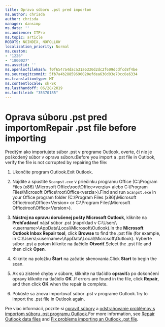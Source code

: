 ```yaml
---
title: Oprava súboru .pst pred importom
ms.author: chrisda
author: chrisda
manager: dansimp
ms.date: ''
ms.audience: ITPro
ms.topic: article
ROBOTS: NOINDEX, NOFOLLOW
localization_priority: Normal
ms.custom:
- "1226"
- "1800027"
ms.assetid: ''
ms.openlocfilehash: f0f6547a4daca31a6330d2dc2f609dcdfcd8f4be
ms.sourcegitcommit: 5fb7a4b28859690020efdea630d03e70cc0e6334
ms.translationtype: MT
ms.contentlocale: sk-SK
ms.lasthandoff: 06/28/2019
ms.locfileid: "35370185"
---
```

# <a name="repair-pst-file-before-importing"></a><span data-ttu-id="3732c-102">Oprava súboru .pst pred importom</span><span class="sxs-lookup"><span data-stu-id="3732c-102">Repair .pst file before importing</span></span>

<span data-ttu-id="3732c-103">Predtým ako importujete súbor .pst v programe Outlook, overte, či nie je poškodený súbor v oprava súboru:</span><span class="sxs-lookup"><span data-stu-id="3732c-103">Before you import a .pst file in Outlook, verify the file is not corrupted by repairing the file:</span></span>

1. <span data-ttu-id="3732c-104">Ukončite program Outlook.</span><span class="sxs-lookup"><span data-stu-id="3732c-104">Exit Outlook.</span></span>

2. <span data-ttu-id="3732c-105">Nájdite a spustite `Scanpst.exe` v priečinku programu Office (C:\Program Files (x86) \Microsoft Office\root\Office\<verzia\> alebo C:\Program Files\Microsoft Office\root\Office\<verzia\>).</span><span class="sxs-lookup"><span data-stu-id="3732c-105">Find and run `Scanpst.exe` in your Office program folder (C:\Program Files (x86)\Microsoft Office\root\Office\<Version\> or C:\Program Files\Microsoft Office\root\Office\<Version\>).</span></span>

3. <span data-ttu-id="3732c-106">**Nástroj na opravu doručenej pošty Microsoft Outlook**, kliknite na **Prehľadávať** nájsť súbor .pst (napríklad v C:\Users\\<username\>\AppData\Local\Microsoft\Outlook).</span><span class="sxs-lookup"><span data-stu-id="3732c-106">In the **Microsoft Outlook Inbox Repair tool**, click **Browse** to find the .pst file (for example, in C:\Users\\<username\>\AppData\Local\Microsoft\Outlook).</span></span> <span data-ttu-id="3732c-107">Vyberte súbor .pst a potom kliknite na tlačidlo **Otvoriť**.</span><span class="sxs-lookup"><span data-stu-id="3732c-107">Select the .pst file and then click **Open**.</span></span>

4. <span data-ttu-id="3732c-108">Kliknite na položku **Štart** na začatie skenovania.</span><span class="sxs-lookup"><span data-stu-id="3732c-108">Click **Start** to begin the scan.</span></span>

5. <span data-ttu-id="3732c-109">Ak sú zistené chyby v súbore, kliknite na tlačidlo **opraviť**a po dokončení opravy kliknite na tlačidlo **OK** .</span><span class="sxs-lookup"><span data-stu-id="3732c-109">If errors are found in the file, click **Repair**, and then click **OK** when the repair is complete.</span></span>

6. <span data-ttu-id="3732c-110">Pokúste sa znova importovať súbor .pst v programe Outlook.</span><span class="sxs-lookup"><span data-stu-id="3732c-110">Try to import the .pst file in Outlook again.</span></span>

<span data-ttu-id="3732c-111">Pre viac informácií, pozrite si [opraviť súbory](https://support.office.com/article/25663bc3-11ec-4412-86c4-60458afc5253) a [odstraňovanie problémov s importom súboru .pst programu Outlook](https://support.office.com/article/2d2e50dc-5c36-4ab2-ab50-f1be733b3d6e).</span><span class="sxs-lookup"><span data-stu-id="3732c-111">For more information, see [Repair Outlook data files](https://support.office.com/article/25663bc3-11ec-4412-86c4-60458afc5253) and [Fix problems importing an Outlook .pst file](https://support.office.com/article/2d2e50dc-5c36-4ab2-ab50-f1be733b3d6e).</span></span>
